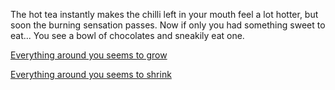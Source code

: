 The hot tea instantly makes the chilli left in your mouth feel a lot hotter,
but soon the burning sensation passes. 
Now if only you had something sweet to eat...
You see a bowl of chocolates and sneakily eat one.

[Everything around you seems to grow](alice/alice-in-wonderland.md)

[Everything around you seems to shrink](../shrunk/shrunken.md)

